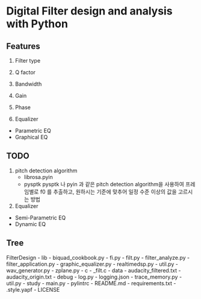 # Digital Filter design and analysis with Python


## Features
1. Filter type

2. Q factor

3. Bandwidth

4. Gain

5. Phase

6. Equalizer
  - Parametric EQ
  - Graphical EQ

## TODO
1. pitch detection algorithm
    - librosa.pyin
    - pysptk
    pysptk 나 pyin 과 같은 pitch detection algorithm을 사용하여 프레임별로 f0 를 추출하고, 원하시는 기준에 맞추어 일정 수준 이상의 값을 고르시는 방법
2. Equalizer
  - Semi-Parametric EQ
  - Dynamic EQ

## Tree
FilterDesign
    - lib
        - biquad_cookbook.py
        - fi.py
        - filt.py
        - filter_analyze.py
        - filter_application.py
        - graphic_equalizer.py
        - realtimedsp.py
        - util.py
        - wav_generator.py
        - zplane.py
        - c
            - _filt.c
        - data
            - audacity_filtered.txt
            - audacity_origin.txt
        - debug
            - log.py
            - logging.json
            - trace_memory.py
            - util.py
    - study
    - main.py
    - pylintrc
    - README.md
    - requirements.txt
    - .style.yapf
    - LICENSE
